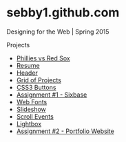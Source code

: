 # sebby1.github.com

Designing for the Web | Spring 2015

Projects
* [Phillies vs Red Sox](http://sebby1.github.com/phillies "Phillies vs Red Sox")
* [Resume](http://sebby1.github.com/resume "Resume")
* [Header](http://sebby1.github.com/header "Header")
* [Grid of Projects](http://sebby1.github.com/grid "Grid")
* [CSS3 Buttons](http://sebby1.github.com/css3-button "CSS3 Buttons")
* [Assignment #1 - Sixbase](http://sebby1.github.com/assignment1 "Assignment #1")
* [Web Fonts](http://sebby1.github.com/web-fonts "Web Fonts")
* [Slideshow](http://sebby1.github.com/slideshow "Slideshow")
* [Scroll Events](http://sebby1.github.com/scrolling "Scroll Events")
* [Lightbox](http://sebby1.github.com/lightbox "Lightbox")
* [Assignment #2 - Portfolio Website](http://sebby1.github.com/assignment2 "Assignment #2")

